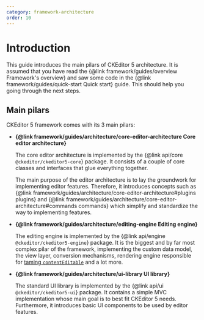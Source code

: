 ```yaml
---
category: framework-architecture
order: 10
---
```


# Introduction

This guide introduces the main pilars of CKEditor 5 architecture. It is assumed that you have read the {@link framework/guides/overview Framework's overview} and saw some code in the {@link framework/guides/quick-start Quick start} guide. This should help you going through the next steps.

## Main pilars

CKEditor 5 framework comes with its 3 main pilars:

* **{@link framework/guides/architecture/core-editor-architecture Core editor architecture}**

	The core editor architecture is implemented by the {@link api/core `@ckeditor/ckeditor5-core`} package. It consists of a couple of core classes and interfaces that glue everything together.

	The main purpose of the editor architecture is to lay the groundwork for implementing editor features. Therefore, it introduces concepts such as {@link framework/guides/architecture/core-editor-architecture#plugins plugins} and {@link framework/guides/architecture/core-editor-architecture#commands commands} which simplify and standardize the way to implementing features.

* **{@link framework/guides/architecture/editing-engine Editing engine}**

	The editing engine is implemented by the {@link api/engine `@ckeditor/ckeditor5-engine`} package. It is the biggest and by far most complex pilar of the framework, implementing the custom data model, the view layer, conversion mechanisms, rendering engine responsible for [taming `contentEditable`](https://medium.com/content-uneditable/contenteditable-the-good-the-bad-and-the-ugly-261a38555e9c) and a lot more.

* **{@link framework/guides/architecture/ui-library UI library}**

	The standard UI library is implemented by the {@link api/ui `@ckeditor/ckeditor5-ui`} package. It contains a simple MVC implementation whose main goal is to best fit CKEditor 5 needs. Furthermore, it introduces basic UI components to be used by editor features.
